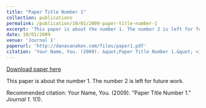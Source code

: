 ```yaml
---
title: "Paper Title Number 1"
collection: publications
permalink: /publication/10/01/2009-paper-title-number-1
excerpt: 'This paper is about the number 1. The number 2 is left for future work.'
date: 10/01/2009
venue: 'Journal 1'
paperurl: 'http://danavanaken.com/files/paper1.pdf'
citation: 'Your Name, You. (2009). &quot;Paper Title Number 1.&quot; <i>Journal 1</i>. 1(1).'
---
```


<a href='http://danavanaken.com/files/paper1.pdf'>Download paper here</a>

This paper is about the number 1. The number 2 is left for future work.

Recommended citation: Your Name, You. (2009). "Paper Title Number 1." <i>Journal 1</i>. 1(1).